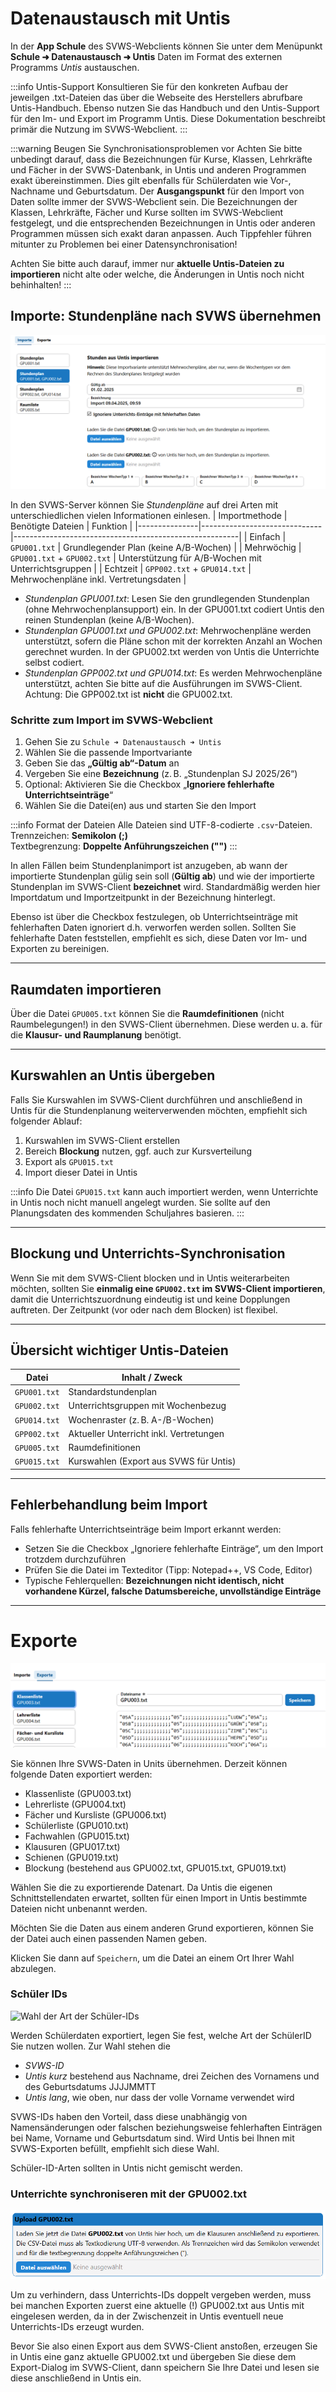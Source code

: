 # Datenaustausch mit Untis

In der **App Schule** des SVWS-Webclients können Sie unter dem Menüpunkt **Schule ➜ Datenaustausch ➜ Untis** Daten im Format des externen Programms *Untis* austauschen.

:::info Untis-Support
Konsultieren Sie für den konkreten Aufbau der jeweilgen .txt-Dateien das über die Webseite des Herstellers abrufbare Untis-Handbuch.
Ebenso nutzen Sie das Handbuch und den Untis-Support für den Im- und Export im Programm Untis. Diese Dokumentation beschreibt primär die Nutzung im SVWS-Webclient.
:::

:::warning Beugen Sie Synchronisationsproblemen vor
Achten Sie bitte unbedingt darauf, dass die Bezeichnungen für Kurse, Klassen, Lehrkräfte und Fächer in der SVWS-Datenbank, in Untis und anderen Programmen exakt übereinstimmen. Dies gilt ebenfalls für Schülerdaten wie Vor-, Nachname und Geburtsdatum. Der **Ausgangspunkt** für den Import von Daten sollte immer der SVWS-Webclient sein. Die Bezeichnungen der Klassen, Lehrkräfte, Fächer und Kurse sollten im SVWS-Webclient festgelegt, und die entsprechenden Bezeichnungen in Untis oder anderen Programmen müssen sich exakt daran anpassen. Auch Tippfehler führen mitunter zu Problemen bei einer Datensynchronisation!

Achten Sie bitte auch darauf, immer nur **aktuelle Untis-Dateien zu importieren** nicht alte oder welche, die Änderungen in Untis noch nicht behinhalten!
:::


## Importe: Stundenpläne nach SVWS übernehmen

![Importmöglichkeiten für Untis-Daten](./graphics/svws_schule_datenaustausch_untis_import.png "Importieren Sie Stundenpläne mit unterschiedlichen Daten und Ihre Räume")

In den SVWS-Server können Sie *Stundenpläne* auf drei Arten mit unterschiedlichen vielen Informationen einlesen.
| Importmethode | Benötigte Dateien            | Funktion                                               |
|---------------|------------------------------|--------------------------------------------------------|
| Einfach       | `GPU001.txt`                 | Grundlegender Plan (keine A/B-Wochen)                  |
| Mehrwöchig    | `GPU001.txt` + `GPU002.txt`  | Unterstützung für A/B-Wochen mit Unterrichtsgruppen    |
| Echtzeit      | `GPP002.txt` + `GPU014.txt`  | Mehrwochenpläne inkl. Vertretungsdaten                 |

+ *Stundenplan GPU001.txt*: Lesen Sie den grundlegenden Stundenplan (ohne Mehrwochenplansupport) ein. In der GPU001.txt codiert Untis den reinen Stundenplan (keine A/B-Wochen).
+ *Stundenplan GPU001.txt und GPU002.txt*: Mehrwochenpläne werden unterstützt, sofern die Pläne schon mit der korrekten Anzahl an Wochen gerechnet wurden. In der GPU002.txt werden von Untis die Unterrichte selbst codiert.
+ *Stundenplan GPP002.txt und GPU014.txt*: Es werden Mehrwochenpläne unterstützt, achten Sie bitte auf die Ausführungen im SVWS-Client. Achtung: Die GPP002.txt ist **nicht** die GPU002.txt.

### Schritte zum Import im SVWS-Webclient

1. Gehen Sie zu `Schule ➜ Datenaustausch ➜ Untis`
2. Wählen Sie die passende Importvariante
3. Geben Sie das **„Gültig ab“-Datum** an
4. Vergeben Sie eine **Bezeichnung** (z. B. „Stundenplan SJ 2025/26“)
5. Optional: Aktivieren Sie die Checkbox „**Ignoriere fehlerhafte Unterrichtseinträge**“
6. Wählen Sie die Datei(en) aus und starten Sie den Import

:::info Format der Dateien
Alle Dateien sind UTF-8-codierte `.csv`-Dateien.  
Trennzeichen: **Semikolon (;)**  
Textbegrenzung: **Doppelte Anführungszeichen ("")**
:::

In allen Fällen beim Stundenplanimport ist anzugeben, ab wann der importierte Stundenplan gülig sein soll (**Gültig ab**) und wie der importierte Stundenplan im SVWS-Client **bezeichnet** wird. Standardmäßig werden hier Importdatum und Importzeitpunkt in der Bezeichnung hinterlegt.

Ebenso ist über die Checkbox festzulegen, ob Unterrichtseinträge mit fehlerhaften Daten ignoriert d.h. verworfen werden sollen. Sollten Sie fehlerhafte Daten feststellen, empfiehlt es sich, diese Daten vor Im- und Exporten zu bereinigen.

---

## Raumdaten importieren

Über die Datei `GPU005.txt` können Sie die **Raumdefinitionen** (nicht Raumbelegungen!) in den SVWS-Client übernehmen. Diese werden u. a. für die **Klausur- und Raumplanung** benötigt.

---

## Kurswahlen an Untis übergeben

Falls Sie Kurswahlen im SVWS-Client durchführen und anschließend in Untis für die Stundenplanung weiterverwenden möchten, empfiehlt sich folgender Ablauf:

1. Kurswahlen im SVWS-Client erstellen
2. Bereich **Blockung** nutzen, ggf. auch zur Kursverteilung
3. Export als `GPU015.txt`
4. Import dieser Datei in Untis

:::info
Die Datei `GPU015.txt` kann auch importiert werden, wenn Unterrichte in Untis noch nicht manuell angelegt wurden. Sie sollte auf den Planungsdaten des kommenden Schuljahres basieren.
:::

---

## Blockung und Unterrichts-Synchronisation

Wenn Sie mit dem SVWS-Client blocken und in Untis weiterarbeiten möchten, sollten Sie **einmalig eine `GPU002.txt` im SVWS-Client importieren**, damit die Unterrichtszuordnung eindeutig ist und keine Dopplungen auftreten. Der Zeitpunkt (vor oder nach dem Blocken) ist flexibel.

---

## Übersicht wichtiger Untis-Dateien

| Datei         | Inhalt / Zweck                                   |
|---------------|--------------------------------------------------|
| `GPU001.txt`  | Standardstundenplan                              |
| `GPU002.txt`  | Unterrichtsgruppen mit Wochenbezug               |
| `GPU014.txt`  | Wochenraster (z. B. A-/B-Wochen)                  |
| `GPP002.txt`  | Aktueller Unterricht inkl. Vertretungen          |
| `GPU005.txt`  | Raumdefinitionen                                 |
| `GPU015.txt`  | Kurswahlen (Export aus SVWS für Untis)           |

---

## Fehlerbehandlung beim Import

Falls fehlerhafte Unterrichtseinträge beim Import erkannt werden:
- Setzen Sie die Checkbox „Ignoriere fehlerhafte Einträge“, um den Import trotzdem durchzuführen
- Prüfen Sie die Datei im Texteditor (Tipp: Notepad++, VS Code, Editor)
- Typische Fehlerquellen: **Bezeichnungen nicht identisch, nicht vorhandene Kürzel, falsche Datumsbereiche, unvollständige Einträge**


---

# Exporte

![Exportdialog für SVWS-Daten in Untis-Dateien](./graphics/svws_schule_datenaustausch_untis_export.png "Der Exportdialog, hier müssen Sie nichts ändern.")

Sie können Ihre SVWS-Daten in Units übernehmen. Derzeit können folgende Daten exportiert werden:
+ Klassenliste (GPU003.txt)
+ Lehrerliste (GPU004.txt)
+ Fächer und Kursliste (GPU006.txt)
+ Schülerliste (GPU010.txt)
+ Fachwahlen (GPU015.txt)
+ Klausuren (GPU017.txt)
+ Schienen (GPU019.txt)
+ Blockung (bestehend aus GPU002.txt, GPU015.txt, GPU019.txt)

Wählen Sie die zu exportierende Datenart. Da Untis die eigenen Schnittstellendaten erwartet, sollten für einen Import in Untis bestimmte Dateien nicht unbenannt werden.

Möchten Sie die Daten aus einem anderen Grund exportieren, können Sie der Datei auch einen passenden Namen geben.

Klicken Sie dann auf `Speichern`, um die Datei an einem Ort Ihrer Wahl abzulegen.

### Schüler IDs

![Wahl der Art der Schüler-IDs](./graphics/svws_schule_datenaustausch_untis_export_schülerids.png "Wählen Sie, wie Schüler-IDs in Untis gespeichert werden.")

Werden Schülerdaten exportiert, legen Sie fest, welche Art der SchülerID Sie nutzen wollen. Zur Wahl stehen die
+ *SVWS-ID*
+ *Untis kurz* bestehend aus Nachname, drei Zeichen des Vornamens und des Geburtsdatums JJJJMMTT
+ *Untis lang*, wie oben, nur dass der volle Vorname verwendet wird

SVWS-IDs haben den Vorteil, dass diese unabhängig von Namensänderungen oder falschen beziehungsweise fehlerhaften Einträgen bei Name, Vorname und Geburtsdatum sind. Wird Untis bei Ihnen mit SVWS-Exporten befüllt, empfiehlt sich diese Wahl.

Schüler-ID-Arten sollten in Untis nicht gemischt werden.

### Unterrichte synchroniseren mit der GPU002.txt

![Übergeben Sie eine aktuelle GPU002.txt für manche Exporte](./graphics/svws_schule_datenaustausch_untis_export_GPU002.png "Für manche Exporte wird eine aktuelle GPU002.txt benötigt.")

Um zu verhindern, dass Unterrichts-IDs doppelt vergeben werden, muss bei manchen Exporten zuerst eine aktuelle (!) GPU002.txt aus Untis mit eingelesen werden, da in der Zwischenzeit in Untis eventuell neue Unterrichts-IDs erzeugt wurden.

Bevor Sie also einen Export aus dem SVWS-Client anstoßen, erzeugen Sie in Untis eine ganz aktuelle GPU002.txt und übergeben Sie diese dem Export-Dialog im SVWS-Client, dann speichern Sie Ihre Datei und lesen sie diese anschließend in Untis ein.

